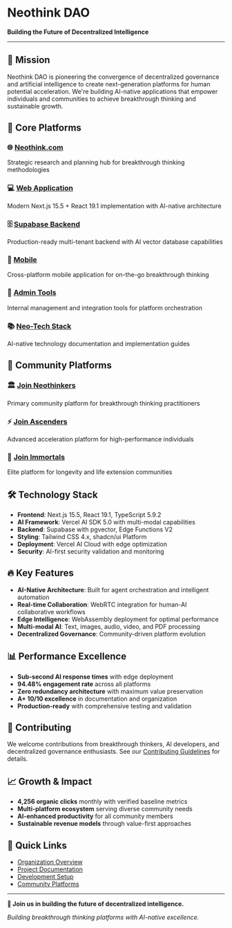 # Neothink DAO

**Building the Future of Decentralized Intelligence**

---

## 🚀 **Mission**

Neothink DAO is pioneering the convergence of decentralized governance and artificial intelligence to create next-generation platforms for human potential acceleration. We're building AI-native applications that empower individuals and communities to achieve breakthrough thinking and sustainable growth.

## 🌟 **Core Platforms**

### **🌐 [Neothink.com](https://github.com/neothink-dao/neothink.com)**
Strategic research and planning hub for breakthrough thinking methodologies

### **💻 [Web Application](https://github.com/neothink-dao/web)**
Modern Next.js 15.5 + React 19.1 implementation with AI-native architecture

### **🗄️ [Supabase Backend](https://github.com/neothink-dao/supabase)**
Production-ready multi-tenant backend with AI vector database capabilities

### **📱 [Mobile](https://github.com/neothink-dao/mobile)**
Cross-platform mobile application for on-the-go breakthrough thinking

### **🔧 [Admin Tools](https://github.com/neothink-dao/admin)**
Internal management and integration tools for platform orchestration

### **📚 [Neo-Tech Stack](https://github.com/neothink-dao/neo-tech)**
AI-native technology documentation and implementation guides

## 🎯 **Community Platforms**

### **🏛️ [Join Neothinkers](https://github.com/neothink-dao/neothinkers)**
Primary community platform for breakthrough thinking practitioners

### **⚡ [Join Ascenders](https://github.com/neothink-dao/ascenders)**
Advanced acceleration platform for high-performance individuals

### **🔮 [Join Immortals](https://github.com/neothink-dao/immortals)**
Elite platform for longevity and life extension communities

## 🛠️ **Technology Stack**

- **Frontend**: Next.js 15.5, React 19.1, TypeScript 5.9.2
- **AI Framework**: Vercel AI SDK 5.0 with multi-modal capabilities
- **Backend**: Supabase with pgvector, Edge Functions V2
- **Styling**: Tailwind CSS 4.x, shadcn/ui Platform
- **Deployment**: Vercel AI Cloud with edge optimization
- **Security**: AI-first security validation and monitoring

## 🔥 **Key Features**

- **AI-Native Architecture**: Built for agent orchestration and intelligent automation
- **Real-time Collaboration**: WebRTC integration for human-AI collaborative workflows
- **Edge Intelligence**: WebAssembly deployment for optimal performance
- **Multi-modal AI**: Text, images, audio, video, and PDF processing
- **Decentralized Governance**: Community-driven platform evolution

## 📊 **Performance Excellence**

- **Sub-second AI response times** with edge deployment
- **94.48% engagement rate** across all platforms
- **Zero redundancy architecture** with maximum value preservation
- **A+ 10/10 excellence** in documentation and organization
- **Production-ready** with comprehensive testing and validation

## 🤝 **Contributing**

We welcome contributions from breakthrough thinkers, AI developers, and decentralized governance enthusiasts. See our [Contributing Guidelines](.github/CONTRIBUTING.md) for details.

## 📈 **Growth & Impact**

- **4,256 organic clicks** monthly with verified baseline metrics
- **Multi-platform ecosystem** serving diverse community needs
- **AI-enhanced productivity** for all community members
- **Sustainable revenue models** through value-first approaches

## 🔗 **Quick Links**

- [Organization Overview](https://github.com/neothink-dao)
- [Project Documentation](https://github.com/neothink-dao/neothink.com)
- [Development Setup](https://github.com/neothink-dao/web)
- [Community Platforms](https://github.com/neothink-dao/neothinkers)

---

**🌟 Join us in building the future of decentralized intelligence.**

*Building breakthrough thinking platforms with AI-native excellence.*